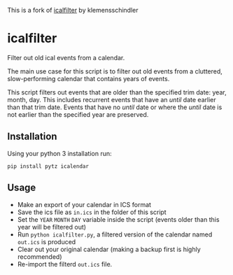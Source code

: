 This is a fork of [icalfilter](https://github.com/klemensschindler/icalfilter) by klemensschindler 

# icalfilter
Filter out old ical events from a calendar.

The main use case for this script is to filter out old events from a cluttered, slow-performing calendar that contains years of events.

This script filters out events that are older than the specified trim date: year, month, day.
This includes recurrent events that have an *until* date earlier than that trim date. Events that have no *until* date or where the *until* date is not earlier than the specified year are preserved.

## Installation
Using your python 3 installation run:

```
pip install pytz icalendar
```

## Usage
* Make an export of your calendar in ICS format
* Save the ics file as `in.ics` in the folder of this script
* Set the `YEAR` `MONTH` `DAY` variable inside the script (events older than this year will be filtered out)
* Run `python icalfilter.py`, a filtered version of the calendar named `out.ics` is produced
* Clear out your original calendar (making a backup first is highly recommended)
* Re-import the filterd `out.ics` file.



